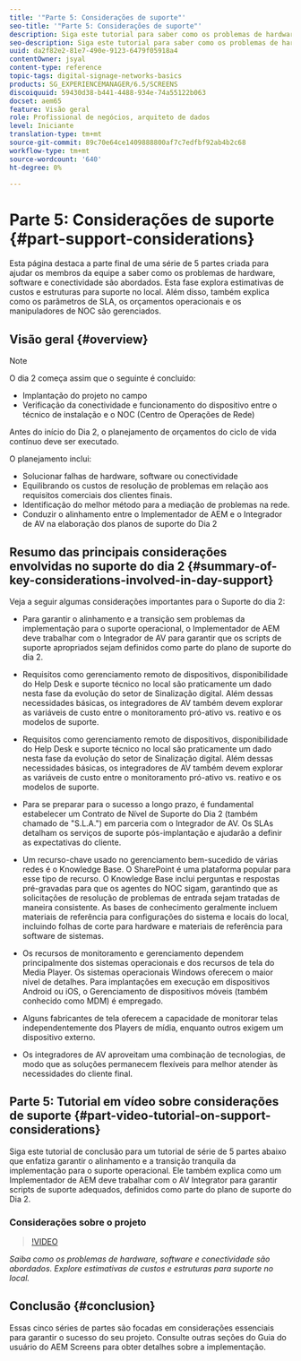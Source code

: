 ```yaml
---
title: '"Parte 5: Considerações de suporte"'
seo-title: '"Parte 5: Considerações de suporte"'
description: Siga este tutorial para saber como os problemas de hardware, software e conectividade são abordados. Explore estimativas de custos e estruturas para suporte no local. Além disso, saiba como os parâmetros de SLA, os orçamentos operacionais e os manipuladores de NOC são gerenciados.
seo-description: Siga este tutorial para saber como os problemas de hardware, software e conectividade são abordados. Explore estimativas de custos e estruturas para suporte no local. Além disso, saiba como os parâmetros de SLA, os orçamentos operacionais e os manipuladores de NOC são gerenciados.
uuid: da2f82e2-81e7-490e-9123-6479f05918a4
contentOwner: jsyal
content-type: reference
topic-tags: digital-signage-networks-basics
products: SG_EXPERIENCEMANAGER/6.5/SCREENS
discoiquuid: 59430d38-b441-4488-934e-74a55122b063
docset: aem65
feature: Visão geral
role: Profissional de negócios, arquiteto de dados
level: Iniciante
translation-type: tm+mt
source-git-commit: 89c70e64ce1409888800af7c7edfbf92ab4b2c68
workflow-type: tm+mt
source-wordcount: '640'
ht-degree: 0%

---
```



# Parte 5: Considerações de suporte {#part-support-considerations}

Esta página destaca a parte final de uma série de 5 partes criada para ajudar os membros da equipe a saber como os problemas de hardware, software e conectividade são abordados. Esta fase explora estimativas de custos e estruturas para suporte no local. Além disso, também explica como os parâmetros de SLA, os orçamentos operacionais e os manipuladores de NOC são gerenciados.

## Visão geral {#overview}

>[!NOTE]
>
>O dia 2 começa assim que o seguinte é concluído:
>
>* Implantação do projeto no campo
>* Verificação da conectividade e funcionamento do dispositivo entre o técnico de instalação e o NOC (Centro de Operações de Rede)

>
>
Antes do início do Dia 2, o planejamento de orçamentos do ciclo de vida contínuo deve ser executado.

O planejamento inclui:

* Solucionar falhas de hardware, software ou conectividade
* Equilibrando os custos de resolução de problemas em relação aos requisitos comerciais dos clientes finais.
* Identificação do melhor método para a mediação de problemas na rede.
* Conduzir o alinhamento entre o Implementador de AEM e o Integrador de AV na elaboração dos planos de suporte do Dia 2

## Resumo das principais considerações envolvidas no suporte do dia 2 {#summary-of-key-considerations-involved-in-day-support}

Veja a seguir algumas considerações importantes para o Suporte do dia 2:

* Para garantir o alinhamento e a transição sem problemas da implementação para o suporte operacional, o Implementador de AEM deve trabalhar com o Integrador de AV para garantir que os scripts de suporte apropriados sejam definidos como parte do plano de suporte do dia 2.
* Requisitos como gerenciamento remoto de dispositivos, disponibilidade do Help Desk e suporte técnico no local são praticamente um dado nesta fase da evolução do setor de Sinalização digital. Além dessas necessidades básicas, os integradores de AV também devem explorar as variáveis de custo entre o monitoramento pró-ativo vs. reativo e os modelos de suporte.

* Requisitos como gerenciamento remoto de dispositivos, disponibilidade do Help Desk e suporte técnico no local são praticamente um dado nesta fase da evolução do setor de Sinalização digital. Além dessas necessidades básicas, os integradores de AV também devem explorar as variáveis de custo entre o monitoramento pró-ativo vs. reativo e os modelos de suporte.
* Para se preparar para o sucesso a longo prazo, é fundamental estabelecer um Contrato de Nível de Suporte do Dia 2 (também chamado de &quot;S.L.A.&quot;) em parceria com o Integrador de AV. Os SLAs detalham os serviços de suporte pós-implantação e ajudarão a definir as expectativas do cliente.
* Um recurso-chave usado no gerenciamento bem-sucedido de várias redes é o Knowledge Base. O SharePoint é uma plataforma popular para esse tipo de recurso. O Knowledge Base inclui perguntas e respostas pré-gravadas para que os agentes do NOC sigam, garantindo que as solicitações de resolução de problemas de entrada sejam tratadas de maneira consistente. As bases de conhecimento geralmente incluem materiais de referência para configurações do sistema e locais do local, incluindo folhas de corte para hardware e materiais de referência para software de sistemas.
* Os recursos de monitoramento e gerenciamento dependem principalmente dos sistemas operacionais e dos recursos de tela do Media Player. Os sistemas operacionais Windows oferecem o maior nível de detalhes. Para implantações em execução em dispositivos Android ou iOS, o Gerenciamento de dispositivos móveis (também conhecido como MDM) é empregado.
* Alguns fabricantes de tela oferecem a capacidade de monitorar telas independentemente dos Players de mídia, enquanto outros exigem um dispositivo externo.
* Os integradores de AV aproveitam uma combinação de tecnologias, de modo que as soluções permanecem flexíveis para melhor atender às necessidades do cliente final.

## Parte 5: Tutorial em vídeo sobre considerações de suporte {#part-video-tutorial-on-support-considerations}

Siga este tutorial de conclusão para um tutorial de série de 5 partes abaixo que enfatiza garantir o alinhamento e a transição tranquila da implementação para o suporte operacional. Ele também explica como um Implementador de AEM deve trabalhar com o AV Integrator para garantir scripts de suporte adequados, definidos como parte do plano de suporte do Dia 2.

### Considerações sobre o projeto

>[!VIDEO](https://video.tv.adobe.com/v/28383)

*Saiba como os problemas de hardware, software e conectividade são abordados. Explore estimativas de custos e estruturas para suporte no local.*

## Conclusão {#conclusion}

Essas cinco séries de partes são focadas em considerações essenciais para garantir o sucesso do seu projeto. Consulte outras seções do Guia do usuário do AEM Screens para obter detalhes sobre a implementação.

